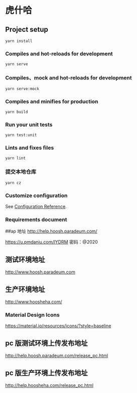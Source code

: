 # 虎什哈

## Project setup

```
yarn install
```

### Compiles and hot-reloads for development

```
yarn serve
```

### Compiles、mock and hot-reloads for development

```
yarn serve:mock
```

### Compiles and minifies for production

```
yarn build
```

### Run your unit tests

```
yarn test:unit
```

### Lints and fixes files

```
yarn lint
```

### 提交本地仓库

```
yarn cz
```

### Customize configuration

See [Configuration Reference](https://cli.vuejs.org/config/).

### Requirements document

##ap 地址
http://help.hoosh.paradeum.com/

https://u.pmdaniu.com/lYDRM
密码：@2020

## 测试环境地址

http://www.hoosh.paradeum.com

## 生产环境地址

http://www.hoosheha.com/

### Material Design Icons

https://material.io/resources/icons/?style=baseline

## pc 版测试环境上传发布地址

http://help.hoosh.paradeum.com/release_pc.html

## pc 版生产环境上传发布地址

http://help.hoosheha.com/release_pc.html
